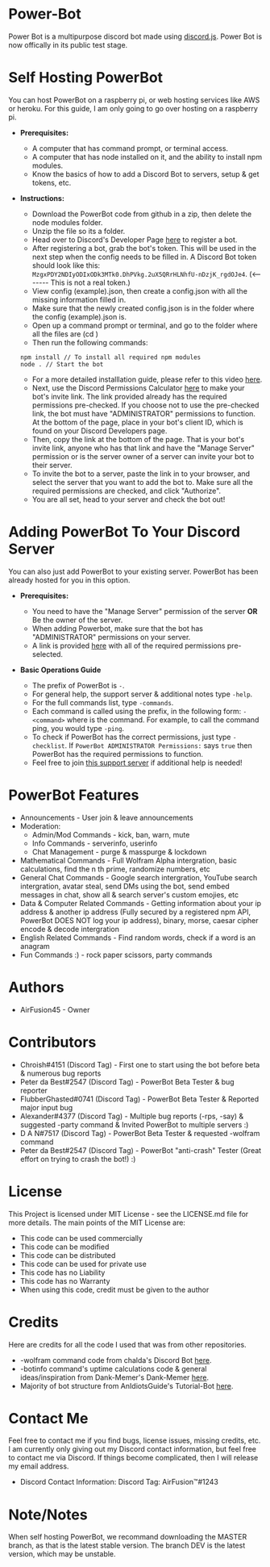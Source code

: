 # Power-Bot
Power Bot is a multipurpose discord bot made using [discord.js](https://discord.js.org/). 
Power Bot is now offically in its public test stage.

# Self Hosting PowerBot
You can host PowerBot on a raspberry pi, or web hosting services like AWS or heroku. For this guide, I am only going to go over hosting on a raspberry pi.

  * __**Prerequisites:**__
    * A computer that has command prompt, or terminal access.
    * A computer that has node installed on it, and the ability to install npm modules.
    * Know the basics of how to add a Discord Bot to servers, setup & get tokens, etc.
    
  * __**Instructions:**__
    * Download the PowerBot code from github in a zip, then delete the node modules folder.
    * Unzip the file so its a folder.
    * Head over to Discord's Developer Page [here](https://discordapp.com/developers/applications/me) to register a bot. 
    * After registering a bot, grab the bot's token. This will be used in the next step when the config needs to be filled in. A Discord Bot token should look like this: `MzgxPDY2NDIyODIxODk3MTk0.DhPVkg.2uX5QRrHLNhfU-nDzjK_rgdOJe4`. (<------- This is not a real token.)
    * View config (example).json, then create a config.json with all the missing information filled in.
    * Make sure that the newly created config.json is in the folder where the config (example).json is.
    * Open up a command prompt or terminal, and go to the folder where all the files are (cd <file location>)
    * Then run the following commands:
    ``` 
    npm install // To install all required npm modules
    node . // Start the bot
    ```
    * For a more detailed installlation guide, please refer to this video [here](https://youtu.be/-NqpG_vc9cI).
    * Next, use the Discord Permissions Calculator [here](https://discordapi.com/permissions.html#2146958591) to make your bot's invite link. The link provided already has the required permissions pre-checked. If you choose not to use the pre-checked link, the bot must have "ADMINISTRATOR" permissions to function. At the bottom of the page, place in your bot's client ID, which is found on your Discord Developers page.
    * Then, copy the link at the bottom of the page. That is your bot's invite link, anyone who has that link and have the "Manage Server" permission or is the server owner of a server can invite your bot to their server. 
    * To invite the bot to a server, paste the link in to your browser, and select the server that you want to add the bot to. Make sure all the required permissions are checked, and click "Authorize".
    * You are all set, head to your server and check the bot out!

# Adding PowerBot To Your Discord Server
You can also just add PowerBot to your existing server. PowerBot has been already hosted for you in this option.

  * __**Prerequisites:**__
    * You need to have the "Manage Server" permission of the server __**OR**__ Be the owner of the server.
    * When adding Powerbot, make sure that the bot has "ADMINISTRATOR" permissions on your server.
    * A link is provided [here](https://discordapp.com/oauth2/authorize?client_id=305475826982453250&scope=bot&permissions=2146958591) with all of the required permissions pre-selected.
   
  * __**Basic Operations Guide**__
    * The prefix of PowerBot is `-`.
    * For general help, the support server & additional notes type `-help`.
    * For the full commands list, type `-commands`.
    * Each command is called using the prefix, in the following form: `-<command>` where <command> is the command. For example, to call the command ping, you would type `-ping`.
    * To check if PowerBot has the correct permissions, just type `-checklist`. If `PowerBot ADMINISTRATOR Permissions:` says `true` then PowerBot has the required permissions to function.
    * Feel free to join [this support server](https://discord.gg/KSjW2wB) if additional help is needed!

# PowerBot Features
  * Announcements - User join & leave announcements
  * Moderation:
    * Admin/Mod Commands - kick, ban, warn, mute
    * Info Commands - serverinfo, userinfo 
    * Chat Management - purge & masspurge & lockdown
  * Mathematical Commands - Full Wolfram Alpha intergration, basic calculations, find the n th prime, randomize numbers, etc
  * General Chat Commands - Google search intergration, YouTube search intergration, avatar steal, send DMs using the bot, send embed messages in chat, show all & search server's custom emojies, etc
  * Data & Computer Related Commands - Getting information about your ip address & another ip address (Fully secured by a registered npm API, PowerBot DOES NOT log your ip address), binary, morse, caesar cipher encode & decode intergration
  * English Related Commands - Find random words, check if a word is an anagram
  * Fun Commands :) - rock paper scissors, party commands

# Authors
  * AirFusion45 - Owner

# Contributors 
  * Chroish#4151 (Discord Tag) - First one to start using the bot before beta & numerous bug reports
  * Peter da Best#2547 (Discord Tag) - PowerBot Beta Tester & bug reporter
  * FlubberGhasted#0741 (Discord Tag) - PowerBot Beta Tester & Reported major input bug
  * Alexander#4377 (Discord Tag) - Multiple bug reports (-rps, -say) & suggested -party command & Invited PowerBot to multiple servers :) 
  * D A N#7517 (Discord Tag) - PowerBot Beta Tester & requested -wolfram command
  * Peter da Best#2547 (Discord Tag) - PowerBot "anti-crash" Tester (Great effort on trying to crash the bot!) :)
  
# License 
This Project is licensed under MIT License - see the LICENSE.md file for more details. The main points of the MIT License are:
  
  * This code can be used commercially
  * This code can be modified
  * This code can be distributed
  * This code can be used for private use
  * This code has no Liability
  * This code has no Warranty
  * When using this code, credit must be given to the author
  
# Credits
Here are credits for all the code I used that was from other repositories.
  * -wolfram command code from chalda's Discord Bot [here](https://github.com/chalda/DiscordBot/).
  * -botinfo command's uptime calculations code & general ideas/inspiration from Dank-Memer's Dank-Memer [here](https://github.com/Dank-Memer/Dank-Memer).
  * Majority of bot structure from AnIdiotsGuide's Tutorial-Bot [here](https://github.com/AnIdiotsGuide/Tutorial-Bot).

# Contact Me
Feel free to contact me if you find bugs, license issues, missing credits, etc. I am currently only giving out my Discord contact information, but feel free to contact me via Discord. If things become complicated, then I will release my email address.

  * Discord Contact Information: Discord Tag: AirFusion™#1243

# Note/Notes 
  When self hosting PowerBot, we recommand downloading the MASTER branch, as that is the latest stable version. 
  The branch DEV is the latest version, which may be unstable.

